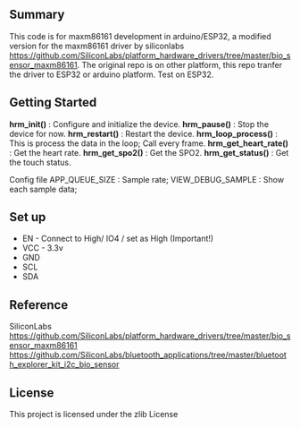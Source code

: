 ## Summary
This code is for maxm86161 development in arduino/ESP32, a modified version for the maxm86161 driver by siliconlabs https://github.com/SiliconLabs/platform_hardware_drivers/tree/master/bio_sensor_maxm86161. The original repo is on other platform, this repo tranfer the driver to ESP32 or arduino platform. Test on ESP32.

## Getting Started

**hrm_init()** : Configure and initialize the device.
**hrm_pause()** : Stop the device for now.
**hrm_restart()** : Restart the device.
**hrm_loop_process()** : This is process the data in the loop; Call every frame.
**hrm_get_heart_rate()** : Get the heart rate.
**hrm_get_spo2()** : Get the SPO2.
**hrm_get_status()** : Get the touch status.

Config file 
APP_QUEUE_SIZE : Sample rate;
VIEW_DEBUG_SAMPLE : Show each sample data;

## Set up
- EN - Connect to High/ IO4 / set as High (Important!)
- VCC - 3.3v
- GND
- SCL
- SDA


## Reference
SiliconLabs
https://github.com/SiliconLabs/platform_hardware_drivers/tree/master/bio_sensor_maxm86161
https://github.com/SiliconLabs/bluetooth_applications/tree/master/bluetooth_explorer_kit_i2c_bio_sensor

## License
This project is licensed under the zlib License


